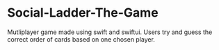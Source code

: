 # Social-Ladder-The-Game
Mutliplayer game made using swift and swiftui. Users try and guess the correct order of cards based on one chosen player.
